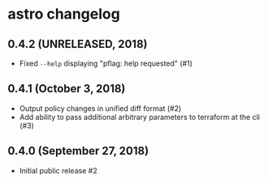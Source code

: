 # astro changelog

## 0.4.2 (UNRELEASED, 2018)

* Fixed `--help` displaying "pflag: help requested" (#1)

## 0.4.1 (October 3, 2018)

* Output policy changes in unified diff format (#2)
* Add ability to pass additional arbitrary parameters to terraform at the cli (#3)

## 0.4.0 (September 27, 2018)

* Initial public release #2
